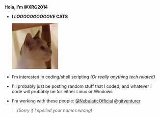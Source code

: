 **Hola, I’m @XRG2014**
- **I _LOOOOOOOOOOVE_ CATS**
  
  <img src="/assets/images/Favicon 3.png" width="150px" height="150px"/>
- I’m interested in coding/shell scripting _(Or really anything tech related)_
- I'll probably just be posting random stuff that I coded, and whatever I code will probably be for either Linux or Windows
- I'm working with these people:
[@NebulaticOfficial](https://github.com/NebulaticOfficial)
[@gitventurer](https://github.com/gitventurer)

> _(Sorry if I spelled your names wrong)_
<!---
XRG2014/XRG2014 is a ✨ special ✨ repository because its `README.md` (this file) appears on your GitHub profile.
You can click the Preview link to take a look at your changes.
--->

